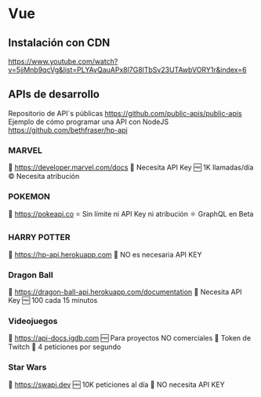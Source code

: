 # Vue

## Instalación con CDN

<script src="https://unpkg.com/vue@next"></script>

https://www.youtube.com/watch?v=5jjMnb9qcVg&list=PLYAyQauAPx8l7G8lTbSv23UTAwbVORY1r&index=6


## APIs de desarrollo

Repositorio de API´s públicas https://github.com/public-apis/public-apis
Ejemplo de cómo programar una API con NodeJS https://github.com/bethfraser/hp-api

### MARVEL

🔗 https://developer.marvel.com/docs
🔐 Necesita API Key
🆓 1K llamadas/día
©️ Necesita atribución

### POKEMON

🔗 https://pokeapi.co
⭐ Sin límite ni API Key ni atribución
⚛️ GraphQL en Beta

### HARRY POTTER

🔗 https://hp-api.herokuapp.com
🔑 NO es necesaria API KEY

### Dragon Ball

🔗 https://dragon-ball-api.herokuapp.com/documentation
🔐 Necesita API Key
🆓 100 cada 15 minutos

### Videojuegos

🔗 https://api-docs.igdb.com
🆓 Para proyectos NO comerciales
🔑 Token de Twitch
🛑 4 peticiones por segundo

### Star Wars

🔗 https://swapi.dev
🆓 10K peticiones al día
🔑 NO necesita API KEY
